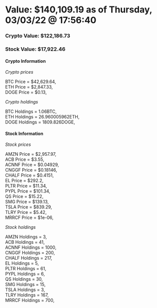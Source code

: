 # Value: $140,109.19 as of Thursday, 03/03/22 @ 17:56:40 

### Crypto Value: $122,186.73

### Stock Value: $17,922.46

#### Crypto Information 
*Crypto prices* 

BTC Price = $42,629.64,  
ETH Price = $2,847.33,  
DOGE Price = $0.13,  


*Crypto holdings* 

BTC Holdings = 1.06BTC,  
ETH Holdings = 26.960005962ETH,  
DOGE Holdings = 1809.826DOGE,  


#### Stock Information 

*Stock prices* 

AMZN Price = $2,957.97,  
ACB Price = $3.55,  
ACNNF Price = $0.04929,  
CNGGF Price = $0.18146,  
CHALF Price = $0.4151,  
EL Price = $292.2,  
PLTR Price = $11.34,  
PYPL Price = $101.34,  
QS Price = $15.22,  
SMG Price = $139.13,  
TSLA Price = $839.29,  
TLRY Price = $5.42,  
MRRCF Price = $1e-06,  


*Stock holdings* 

AMZN Holdings = 3,  
ACB Holdings = 41,  
ACNNF Holdings = 1000,  
CNGGF Holdings = 200,  
CHALF Holdings = 217,  
EL Holdings = 5,  
PLTR Holdings = 61,  
PYPL Holdings = 6,  
QS Holdings = 30,  
SMG Holdings = 15,  
TSLA Holdings = 3,  
TLRY Holdings = 167,  
MRRCF Holdings = 700,  


